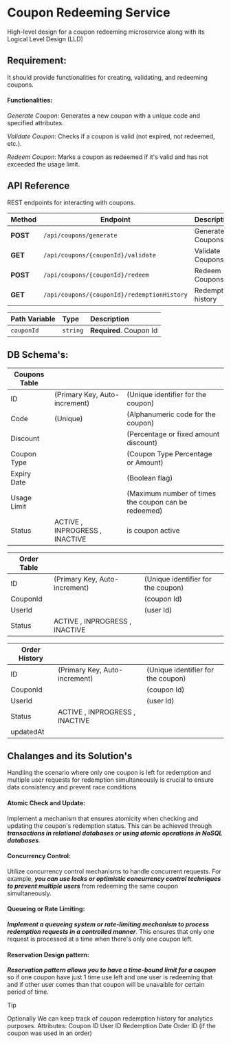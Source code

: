 
# Coupon Redeeming Service

High-level design for a coupon redeeming microservice along with its Logical Level Design (LLD)

## Requirement:
It should provide functionalities for creating, validating, and redeeming coupons.

#### Functionalities: 
*Generate Coupon*: Generates a new coupon with a unique code and specified attributes. 

*Validate Coupon*: Checks if a coupon is valid (not expired, not redeemed, etc.). 

*Redeem Coupon*: Marks a coupon as redeemed if it's valid and has not exceeded the usage limit. 


## API Reference

REST endpoints for interacting with coupons. 

| Method | Endpoint               | Description                  |
| ------ | ---------------------- | ---------------------------- |
|**POST** | `/api/coupons/generate`           | Generate Coupons |
|**GET** | `/api/coupons/{couponId}/validate` | Validate Coupons |
|**POST** | `/api/coupons/{couponId}/redeem` | Redeem Coupons |
|**GET** | `/api/coupons/{couponId}/redemptionHistory` | Redemption history |


| Path Variable | Type     | Description                |
| :-------- | :------- | :------------------------- |
| `couponId` | `string` | **Required**. Coupon Id |


## DB Schema's:


|  **Coupons Table**    | | |
| -------- |------ |------- |
| ID  | (Primary Key, Auto-increment) |(Unique identifier for the coupon)     |
| Code |(Unique) | (Alphanumeric code for the coupon)     |
| Discount    | | (Percentage or fixed amount discount)    |
| Coupon Type | | (Coupon Type Percentage or Amount)
| Expiry Date | | (Boolean flag) |
| Usage Limit | | (Maximum number of times the coupon can be redeemed) |
| Status      |  ACTIVE , INPROGRESS , INACTIVE  | is coupon active |

|  **Order Table**    | | |
| -------- |------ |------- |
| ID  | (Primary Key, Auto-increment) |(Unique identifier for the coupon)     |
| CouponId | | (coupon Id)     |
| UserId | | (user Id)     |
| Status |  ACTIVE , INPROGRESS , INACTIVE | |

|  **Order History**    | | |
| -------- |------ |------- |
| ID  | (Primary Key, Auto-increment) |(Unique identifier for the coupon)     |
| CouponId | | (coupon Id)     |
| UserId | | (user Id)     |
| Status |  ACTIVE , INPROGRESS , INACTIVE | |
| updatedAt   | | |

## Chalanges and its Solution's ##
Handling the scenario where only one coupon is left for redemption and multiple user requests for redemption simultaneously is crucial to ensure data consistency and prevent race conditions

#### Atomic Check and Update:
Implement a mechanism that ensures atomicity when checking and updating the coupon's redemption status. This can be achieved through _**transactions in relational databases or using atomic operations in NoSQL databases**_.

#### Concurrency Control:
Utilize concurrency control mechanisms to handle concurrent requests. For example, _**you can use locks or optimistic concurrency control techniques to prevent multiple users**_ from redeeming the same coupon simultaneously.

#### Queueing or Rate Limiting:
_**Implement a queueing system or rate-limiting mechanism to process redemption requests in a controlled manner**_. This ensures that only one request is processed at a time when there's only one coupon left.

#### Reservation Design pattern:
_**Reservation pattern allows you to have a time-bound limit for a coupon**_ so if one coupon have just 1 time use left and one user is redeeming that and if other user comes than that coupon will be unavaible for certain period of time. 


> [!TIP] 
> Optionally 
> We can keep track of coupon redemption history for analytics purposes. 
> Attributes: Coupon ID User ID Redemption Date Order ID (if the coupon was used in an order) 
